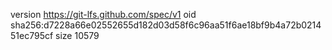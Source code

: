 version https://git-lfs.github.com/spec/v1
oid sha256:d7228a66e02552655d182d03d58f6c96aa51f6ae18bf9b4a72b021451ec795cf
size 10579
